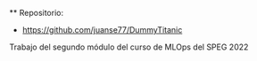 ** Repositorio:
- https://github.com/juanse77/DummyTitanic

Trabajo del segundo módulo del curso de MLOps del SPEG 2022
